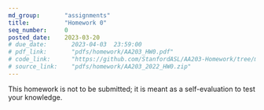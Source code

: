 ```yaml
---
md_group:       "assignments"
title:          "Homework 0"
seq_number:     0
posted_date:    2023-03-20
# due_date:       2023-04-03  23:59:00
# pdf_link:       "pdfs/homework/AA203_HW0.pdf"
# code_link:      "https://github.com/StanfordASL/AA203-Homework/tree/master/HW0"
# source_link:    "pdfs/homework/AA203_2022_HW0.zip"
---
```


This homework is not to be submitted; it is meant as a self-evaluation to test your knowledge.
